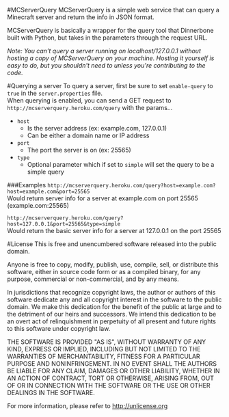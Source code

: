 #MCServerQuery
MCServerQuery is a simple web service that can query a Minecraft server and return the info in JSON format.

MCServerQuery is basically a wrapper for the query tool that Dinnerbone built with Python, but takes in the parameters through the request URL.

*Note: You can't query a server running on localhost/127.0.0.1 without hosting a copy of MCServerQuery on your machine. Hosting it yourself is easy to do, but you shouldn't need to unless you're contributing to the code.*

#Querying a server
To query a server, first be sure to set `enable-query` to `true` in the `server.properties` file.  
When querying is enabled, you can send a GET request to `http://mcserverquery.heroku.com/query` with the params...

* `host`
	- Is the server address (ex: example.com, 127.0.0.1)
	- Can be either a domain name or IP address
* `port`
	- The port the server is on (ex: 25565)
* `type`
	- Optional parameter which if set to `simple` will set the query to be a simple query

###Examples
`http://mcserverquery.heroku.com/query?host=example.com?host=example.com&port=25565`  
Would return server info for a server at example.com on port 25565 (example.com:25565)

`http://mcserverquery.heroku.com/query?host=127.0.0.1&port=25565&type=simple`  
Would return the basic server info for a server at 127.0.0.1 on the port 25565

#License
This is free and unencumbered software released into the public domain.

Anyone is free to copy, modify, publish, use, compile, sell, or
distribute this software, either in source code form or as a compiled
binary, for any purpose, commercial or non-commercial, and by any
means.

In jurisdictions that recognize copyright laws, the author or authors
of this software dedicate any and all copyright interest in the
software to the public domain. We make this dedication for the benefit
of the public at large and to the detriment of our heirs and
successors. We intend this dedication to be an overt act of
relinquishment in perpetuity of all present and future rights to this
software under copyright law.

THE SOFTWARE IS PROVIDED "AS IS", WITHOUT WARRANTY OF ANY KIND,
EXPRESS OR IMPLIED, INCLUDING BUT NOT LIMITED TO THE WARRANTIES OF
MERCHANTABILITY, FITNESS FOR A PARTICULAR PURPOSE AND NONINFRINGEMENT.
IN NO EVENT SHALL THE AUTHORS BE LIABLE FOR ANY CLAIM, DAMAGES OR
OTHER LIABILITY, WHETHER IN AN ACTION OF CONTRACT, TORT OR OTHERWISE,
ARISING FROM, OUT OF OR IN CONNECTION WITH THE SOFTWARE OR THE USE OR
OTHER DEALINGS IN THE SOFTWARE.

For more information, please refer to <http://unlicense.org>